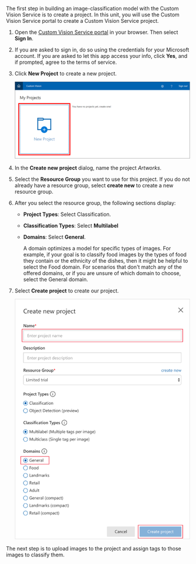 The first step in building an image-classification model with the Custom Vision Service is to create a project. In this unit, you will use the Custom Vision Service portal to create a Custom Vision Service project.

1. Open the [Custom Vision Service portal](https://www.customvision.ai/?azure-portal=true) in your browser. Then select **Sign In**.

1. If you are asked to sign in, do so using the credentials for your Microsoft account. If you are asked to let this app access your info, click **Yes**, and if prompted, agree to the terms of service.

1. Click **New Project** to create a new project.

    ![Screenshot of the Custom Vision Service portal with the New Project option highlighted](../media/1-portal-click-new-project.png)

1. In the **Create new project** dialog, name the project *Artworks*.
1. Select the **Resource Group** you want to use for this project. If you do not already have a resource group, select **create new** to create a new resource group.
1. After you select the resource group, the following sections display:
    - **Project Types**: Select Classification.
    -  **Classification Types**: Select **Multilabel** 
    -  **Domains**: Select **General**. 
       
        A domain optimizes a model for specific types of images. For example, if your goal is to classify food images by the types of food they contain or the ethnicity of the dishes, then it might be helpful to select the Food domain. For scenarios that don't match any of the offered domains, or if you are unsure of which domain to choose, select the General domain.

1. Select **Create project** to create our project.


   ![Screenshot of the Create new project dialog box with the Name field, Domains list, and Create project button highlighted.](../media/1-portal-create-project.png)

The next step is to upload images to the project and assign tags to those images to classify them.